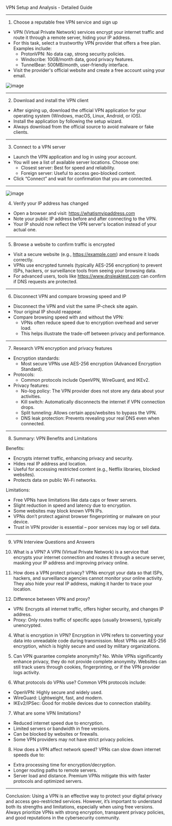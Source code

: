 VPN Setup and Analysis - Detailed Guide

---

1. Choose a reputable free VPN service and sign up
- VPN (Virtual Private Network) services encrypt your internet traffic and route it through a remote server, hiding your IP address.
- For this task, select a trustworthy VPN provider that offers a free plan. Examples include:
  - ProtonVPN: No data cap, strong security policies.
  - Windscribe: 10GB/month data, good privacy features.
  - TunnelBear: 500MB/month, user-friendly interface.
- Visit the provider's official website and create a free account using your email.


![image](https://github.com/user-attachments/assets/3e32e096-76f1-4c89-b34f-96dff5bd03ec)


---

2. Download and install the VPN client
- After signing up, download the official VPN application for your operating system (Windows, macOS, Linux, Android, or iOS).
- Install the application by following the setup wizard.
- Always download from the official source to avoid malware or fake clients.

---

3. Connect to a VPN server
- Launch the VPN application and log in using your account.
- You will see a list of available server locations. Choose one:
  - Closest server: Best for speed and reliability.
  - Foreign server: Useful to access geo-blocked content.
- Click “Connect” and wait for confirmation that you are connected.

---

![image](https://github.com/user-attachments/assets/a42c8fcd-e221-496c-9dfc-570f88c7d3e9)


4. Verify your IP address has changed
- Open a browser and visit: https://whatismyipaddress.com
- Note your public IP address before and after connecting to the VPN.
- Your IP should now reflect the VPN server's location instead of your actual one.

---

5. Browse a website to confirm traffic is encrypted
- Visit a secure website (e.g., https://example.com) and ensure it loads correctly.
- VPNs use encrypted tunnels (typically AES-256 encryption) to prevent ISPs, hackers, or surveillance tools from seeing your browsing data.
- For advanced users, tools like https://www.dnsleaktest.com can confirm if DNS requests are protected.

---

6. Disconnect VPN and compare browsing speed and IP
- Disconnect the VPN and visit the same IP-check site again.
- Your original IP should reappear.
- Compare browsing speed with and without the VPN:
  - VPNs often reduce speed due to encryption overhead and server load.
  - This helps illustrate the trade-off between privacy and performance.

---

7. Research VPN encryption and privacy features
- Encryption standards:
  - Most secure VPNs use AES-256 encryption (Advanced Encryption Standard).
- Protocols:
  - Common protocols include OpenVPN, WireGuard, and IKEv2.
- Privacy features:
  - No-log policy: The VPN provider does not store any data about your activities.
  - Kill switch: Automatically disconnects the internet if VPN connection drops.
  - Split tunneling: Allows certain apps/websites to bypass the VPN.
  - DNS leak protection: Prevents revealing your real DNS even when connected.

---

8. Summary: VPN Benefits and Limitations

Benefits:
- Encrypts internet traffic, enhancing privacy and security.
- Hides real IP address and location.
- Useful for accessing restricted content (e.g., Netflix libraries, blocked websites).
- Protects data on public Wi-Fi networks.

Limitations:
- Free VPNs have limitations like data caps or fewer servers.
- Slight reduction in speed and latency due to encryption.
- Some websites may block known VPN IPs.
- VPNs don’t protect against browser fingerprinting or malware on your device.
- Trust in VPN provider is essential – poor services may log or sell data.

---

9. VPN Interview Questions and Answers

1. What is a VPN?
A VPN (Virtual Private Network) is a service that encrypts your internet connection and routes it through a secure server, masking your IP address and improving privacy online.

2. How does a VPN protect privacy?
VPNs encrypt your data so that ISPs, hackers, and surveillance agencies cannot monitor your online activity. They also hide your real IP address, making it harder to trace your location.

3. Difference between VPN and proxy?
- VPN: Encrypts all internet traffic, offers higher security, and changes IP address.
- Proxy: Only routes traffic of specific apps (usually browsers), typically unencrypted.

4. What is encryption in VPN?
Encryption in VPN refers to converting your data into unreadable code during transmission. Most VPNs use AES-256 encryption, which is highly secure and used by military organizations.

5. Can VPN guarantee complete anonymity?
No. While VPNs significantly enhance privacy, they do not provide complete anonymity. Websites can still track users through cookies, fingerprinting, or if the VPN provider logs activity.

6. What protocols do VPNs use?
Common VPN protocols include:
- OpenVPN: Highly secure and widely used.
- WireGuard: Lightweight, fast, and modern.
- IKEv2/IPSec: Good for mobile devices due to connection stability.

7. What are some VPN limitations?
- Reduced internet speed due to encryption.
- Limited servers or bandwidth in free versions.
- Can be blocked by websites or firewalls.
- Some VPN providers may not have strict privacy policies.

8. How does a VPN affect network speed?
VPNs can slow down internet speeds due to:
- Extra processing time for encryption/decryption.
- Longer routing paths to remote servers.
- Server load and distance.
Premium VPNs mitigate this with faster protocols and optimized servers.

---

Conclusion:
Using a VPN is an effective way to protect your digital privacy and access geo-restricted services. However, it’s important to understand both its strengths and limitations, especially when using free versions. Always prioritize VPNs with strong encryption, transparent privacy policies, and good reputations in the cybersecurity community.
